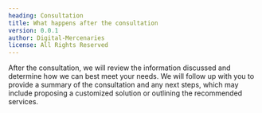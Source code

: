 ```yaml
---
heading: Consultation
title: What happens after the consultation
version: 0.0.1
author: Digital-Mercenaries
license: All Rights Reserved
---
```



After the consultation, we will review the information discussed and determine
how we can best meet your needs.  We will follow up with you to provide a
summary of the consultation and any next steps, which may include proposing a
customized solution or outlining the recommended services.

